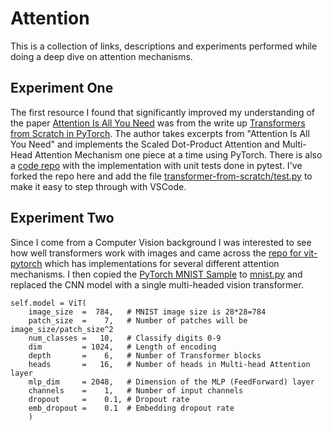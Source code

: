 # Attention
This is a collection of links, descriptions and experiments performed while doing a deep dive on attention mechanisms.

## Experiment One
The first resource I found that significantly improved my understanding of the paper [Attention Is All You Need](https://arxiv.org/pdf/1706.03762 "Attention Is All You Need") was from the write up [Transformers from Scratch in PyTorch](https://fkodom.substack.com/p/transformers-from-scratch-in-pytorch "Transformers from Scratch in PyTorch Write Up"). The author takes excerpts from "Attention Is All You Need" and implements the Scaled Dot-Product Attention and Multi-Head Attention Mechanism one piece at a time using PyTorch. There is also a [code repo](https://github.com/fkodom/transformer-from-scratch "Transformers from Scratch in PyTorch Repo") with the implementation with unit tests done in pytest. I've forked the repo here and add the file [transformer-from-scratch/test.py](https://github.com/holestine/transformer-from-scratch/blob/main/test.py) to make it easy to step through with VSCode. 

## Experiment Two
Since I come from a Computer Vision background I was interested to see how well transformers work with images and came across the [repo for vit-pytorch](https://github.com/lucidrains/vit-pytorch "vit-pytorch") which has implementations for several different attention mechanisms. I then copied the [PyTorch MNIST Sample](https://github.com/pytorch/examples/blob/main/mnist/main.py) to [mnist.py](./mnist.py) and replaced the CNN model with a single multi-headed vision transformer.

```
self.model = ViT(
    image_size  =  784,   # MNIST image size is 28*28=784
    patch_size  =    7,   # Number of patches will be image_size/patch_size^2
    num_classes =   10,   # Classify digits 0-9
    dim         = 1024,   # Length of encoding
    depth       =    6,   # Number of Transformer blocks
    heads       =   16,   # Number of heads in Multi-head Attention layer
    mlp_dim     = 2048,   # Dimension of the MLP (FeedForward) layer
    channels    =    1,   # Number of input channels
    dropout     =    0.1, # Dropout rate
    emb_dropout =    0.1  # Embedding dropout rate
    )
```

